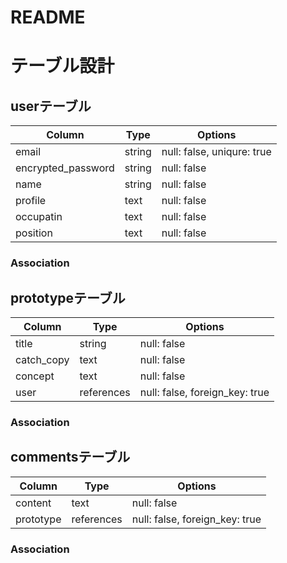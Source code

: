 # README

# テーブル設計

## userテーブル

| Column                  | Type   | Options                          |
| ----------------------- | ------ | -------------------------------- |
| email                   | string | null: false, uniqure: true       |
| encrypted_password      | string | null: false                      |
| name                    | string | null: false                      |
| profile                 | text   | null: false                      |
| occupatin               | text   | null: false                      |
| position                | text   | null: false                      |


### Association



## prototypeテーブル


| Column        | Type         | Options                              |
| ------------- | ------------ | ------------------------------------ |
| title         | string       | null: false                          |
| catch_copy    | text         | null: false                          |
| concept       | text         | null: false                          |
| user          | references   | null: false, foreign_key: true       |


### Association







## commentsテーブル


| Column      | Type           | Options                              |
| ----------- | -------------- | ------------------------------------ |
| content     | text           | null: false                          |
| prototype   | references     | null: false, foreign_key: true       |


### Association